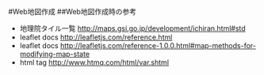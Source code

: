 #Web地図作成
##Web地図作成時の参考
* 地理院タイル一覧
http://maps.gsi.go.jp/development/ichiran.html#std
* leaflet docs
http://leafletjs.com/reference.html
* leaflet docs
http://leafletjs.com/reference-1.0.0.html#map-methods-for-modifying-map-state
* html tag
http://www.htmq.com/html/var.shtml
